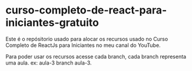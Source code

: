 # curso-completo-de-react-para-iniciantes-gratuito
Este é o repósitorio usado para alocar os recursos usado no Curso Completo de ReactJs para Iniciantes no meu canal do YouTube.

Para poder usar os recursos acesse cada branch, cada branch representa uma aula. ex: aula-3 branch aula-3.

